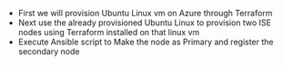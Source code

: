 - First we will provision Ubuntu Linux vm on Azure through Terraform
- Next use the already provisioned Ubuntu Linux to provision two ISE nodes using Terraform installed on that linux vm
- Execute Ansible script to Make the node as Primary and register the secondary node
